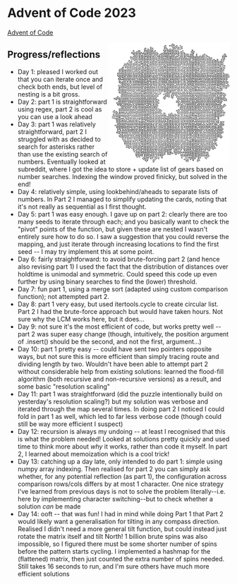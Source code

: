 # Advent of Code 2023

[Advent of Code](https://adventofcode.com/)

<img src="day10_pipe.png" alt="day 10 pipework map" width="275" align="right"/>

## Progress/reflections

- Day 1: pleased I worked out that you can iterate once and check both ends, but level of nesting is a bit gross.
- Day 2: part 1 is straightforward using regex, part 2 is cool as you can use a look ahead
- Day 3: part 1 was relatively straightforward, part 2 I struggled with as decided to search for asterisks rather than use the existing search of numbers. Eventually looked at subreddit, where I got the idea to store + update list of gears based on number searches. Indexing the window proved finicky, but solved in the end!
- Day 4: relatively simple, using lookbehind/aheads to separate lists of numbers. In Part 2 I managed to simplify updating the cards, noting that it's not really as sequential as I first thought.
- Day 5: part 1 was easy enough. I gave up on part 2: clearly there are too many seeds to iterate through each; and you basically want to check the "pivot" points of the function, but given these are nested I wasn't entirely sure how to do so. I saw a suggestion that you could reverse the mapping, and just iterate through increasing locations to find the first seed -- I may try implement this at some point.
- Day 6: fairly straightforward: to avoid brute-forcing part 2 (and hence also revising part 1) I used the fact that the distribution of distances over holdtime is unimodal and symmetric. Could speed this code up even further by using binary searches to find the (lower) threshold.
- Day 7: fun part 1, using a merge sort (adapted using custom comparison function); not attempted part 2.
- Day 8: part 1 very easy, but used itertools.cycle to create circular list. Part 2 I had the brute-force approach but would have taken hours. Not sure why the LCM works here, but it does...
- Day 9: not sure it's the most efficient of code, but works pretty well -- part 2 was super easy change (though, intuitively, the position argument of .insert() should be the second, and not the first, argument...)
- Day 10: part 1 pretty easy -- could have sent two pointers opposite ways, but not sure this is more efficient than simply tracing route and dividing length by two. Wouldn't have been able to attempt part 2 without considerable help from existing solutions: learned the flood-fill algorithm (both recursive and non-recursive versions) as a result, and some basic "resolution scaling"
- Day 11: part 1 was straightforward (did the puzzle intentionally build on yesterday's resolution scaling?) but my solution was verbose and iterated through the map several times. In doing part 2 I noticed I could fold in part 1 as well, which led to far less verbose code (though could still be way more efficient I suspect)
- Day 12: recursion is always my undoing -- at least I recognised that this is what the problem needed! Looked at solutions pretty quickly and used time to think more about *why* it works, rather than code it myself. In part 2, I learned about memoization which is a cool trick!
- Day 13: catching up a day late, only intended to do part 1: simple using numpy array indexing. Then realised for part 2 you can simply ask whether, for any potential reflection (as part 1), the configuration across comparison rows/cols differs by at most 1 character. One nice strategy I've learned from previous days is not to solve the problem literally--i.e. here by implementing character switching--but to check whether a solution *can* be made
- Day 14: ooft -- that was fun! I had in mind while doing Part 1 that Part 2 would likely want a generalisation for tilting in any compass direction. Realised I didn't need a more general tilt function, but could instead just rotate the matrix itself and tilt North! 1 billion brute spins was also impossible, so I figured there must be some shorter number of spins before the pattern starts cycling. I implemented a hashmap for the (flattened) matrix, then just counted the extra number of spins needed. Still takes 16 seconds to run, and I'm sure others have much more efficient solutions